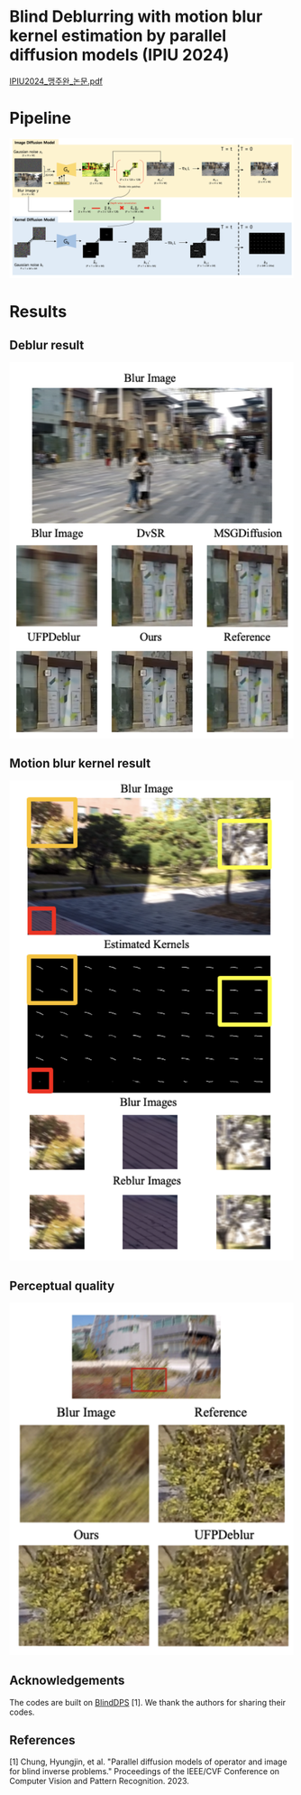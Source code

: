 # Blind Deblurring with motion blur kernel estimation by parallel diffusion models (IPIU 2024)
[IPIU2024_맹주완_논문.pdf](https://github.com/user-attachments/files/17594989/IPIU2024_._.pdf)

# Pipeline

![Pipeline](fig/pipeline.png)


# Results



## Deblur result
<p align="center">
<img src="fig/Deblur_results.png" width="800">
</p>

## Motion blur kernel result

<p align="center">
<img src="fig/Kernel_results.png" width="800">
</p>

## Perceptual quality

<p align="center">
<img src="fig/per_result.png" width="800">
</p>

## Acknowledgements
The codes are built on [BlindDPS](https://github.com/BlindDPS/blind-dps) [1]. We thank the authors for sharing their codes.

## References
[1] Chung, Hyungjin, et al. "Parallel diffusion models of operator and image for blind inverse problems." Proceedings of the IEEE/CVF Conference on Computer Vision and Pattern Recognition. 2023.
